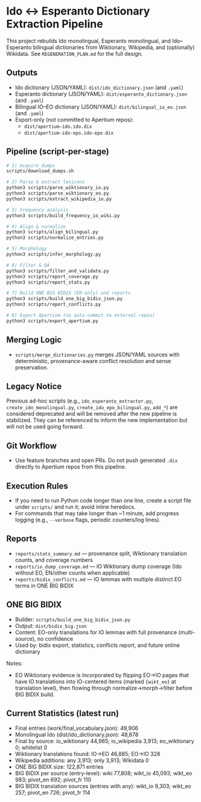# Ido ↔ Esperanto Dictionary Extraction Pipeline

This project rebuilds Ido monolingual, Esperanto monolingual, and Ido–Esperanto bilingual dictionaries from Wiktionary, Wikipedia, and (optionally) Wikidata. See `REGENERATION_PLAN.md` for the full design.

## Outputs
- Ido dictionary (JSON/YAML): `dist/ido_dictionary.json` (and `.yaml`)
- Esperanto dictionary (JSON/YAML): `dist/esperanto_dictionary.json` (and `.yaml`)
- Bilingual IO–EO dictionary (JSON/YAML): `dist/bilingual_io_eo.json` (and `.yaml`)
- Export-only (not committed to Apertium repos):
  - `dist/apertium-ido.ido.dix`
  - `dist/apertium-ido-epo.ido-epo.dix`

## Pipeline (script-per-stage)
```bash
# 1) Acquire dumps
scripts/download_dumps.sh

# 2) Parse & extract lexicons
python3 scripts/parse_wiktionary_io.py
python3 scripts/parse_wiktionary_eo.py
python3 scripts/extract_wikipedia_io.py

# 3) Frequency analysis
python3 scripts/build_frequency_io_wiki.py

# 4) Align & normalize
python3 scripts/align_bilingual.py
python3 scripts/normalize_entries.py

# 5) Morphology
python3 scripts/infer_morphology.py

# 6) Filter & QA
python3 scripts/filter_and_validate.py
python3 scripts/report_coverage.py
python3 scripts/report_stats.py

# 7) Build ONE BIG BIDIX (EO-only) and reports
python3 scripts/build_one_big_bidix_json.py
python3 scripts/report_conflicts.py

# 8) Export Apertium (no auto-commit to external repos)
python3 scripts/export_apertium.py
```

## Merging Logic
- `scripts/merge_dictionaries.py` merges JSON/YAML sources with deterministic, provenance-aware conflict resolution and sense preservation.

## Legacy Notice
Previous ad-hoc scripts (e.g., `ido_esperanto_extractor.py`, `create_ido_monolingual.py`, `create_ido_epo_bilingual.py`, `add_*`) are considered deprecated and will be removed after the new pipeline is stabilized. They can be referenced to inform the new implementation but will not be used going forward.

## Git Workflow
- Use feature branches and open PRs. Do not push generated `.dix` directly to Apertium repos from this pipeline.

## Execution Rules
- If you need to run Python code longer than one line, create a script file under `scripts/` and run it; avoid inline heredocs.
- For commands that may take longer than ~1 minute, add progress logging (e.g., `--verbose` flags, periodic counters/log lines).

## Reports
- `reports/stats_summary.md` — provenance split, Wiktionary translation counts, and coverage numbers
- `reports/io_dump_coverage.md` — IO Wiktionary dump coverage (Ido without EO, EN/other counts when applicable)
- `reports/bidix_conflicts.md` — IO lemmas with multiple distinct EO terms in ONE BIG BIDIX

## ONE BIG BIDIX
- Builder: `scripts/build_one_big_bidix_json.py`
- Output: `dist/bidix_big.json`
- Content: EO-only translations for IO lemmas with full provenance (multi-source), no confidence
- Used by: bidix export, statistics, conflicts report, and future online dictionary

Notes:
- EO Wiktionary evidence is incorporated by flipping EO→IO pages that have IO translations into IO-centered items (marked `{wikt_eo}` at translation level), then flowing through normalize→morph→filter before BIG BIDIX build.

## Current Statistics (latest run)
- Final entries (work/final_vocabulary.json): 49,906
- Monolingual Ido (dist/ido_dictionary.json): 48,878
- Final by source: io_wiktionary 44,965; io_wikipedia 3,913; eo_wiktionary 0; whitelist 0
- Wiktionary translations found: IO→EO 46,885; EO→IO 328
- Wikipedia additions: any 3,913; only 3,913; Wikidata 0
- ONE BIG BIDIX size: 122,871 entries
- BIG BIDIX per source (entry-level): wiki 77,808; wikt_io 45,093; wikt_eo 983; pivot_en 692; pivot_fr 110
- BIG BIDIX translation sources (entries with any): wikt_io 9,303; wikt_eo 257; pivot_en 726; pivot_fr 114